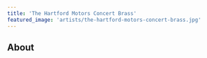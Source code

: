 ```yaml
---
title: 'The Hartford Motors Concert Brass'
featured_image: 'artists/the-hartford-motors-concert-brass.jpg'
---
```


## About


